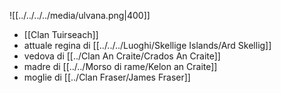 ![[../../../../media/ulvana.png|400]]
- [[Clan Tuirseach]] 
- attuale regina di [[../../../Luoghi/Skellige Islands/Ard Skellig]]
- vedova di [[../Clan An Craite/Crados An Craite]] 
- madre di [[../../Morso di rame/Kelon an Craite]] 
- moglie di [[../Clan Fraser/James Fraser]] 